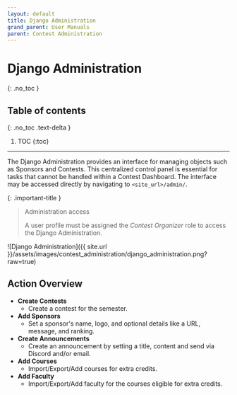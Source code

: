 ```yaml
---
layout: default
title: Django Administration
grand_parent: User Manuals
parent: Contest Administration
---
```


# Django Administration
{: .no_toc }

## Table of contents
{: .no_toc .text-delta }

1. TOC
{:toc}

---

The Django Administration provides an interface for managing objects such as Sponsors and Contests. This centralized control panel is essential for tasks that cannot be handled within a Contest Dashboard. The interface may be accessed directly by navigating to `<site_url>/admin/`.

{: .important-title }
> Administration access
>
> A user profile must be assigned the *Contest Organizer* role to access the Django Administration.

![Django Administration]({{ site.url }}/assets/images/contest_administration/django_administration.png?raw=true)

## Action Overview

- **Create Contests**
    - Create a contest for the semester.
- **Add Sponsors**
    - Set a sponsor's name, logo, and optional details like a URL, message, and ranking.
- **Create Announcements**
    - Create an announcement by setting a title, content and send via Discord and/or email.
- **Add Courses**
    - Import/Export/Add courses for extra credits.
- **Add Faculty**
    - Import/Export/Add faculty for the courses eligible for extra credits.